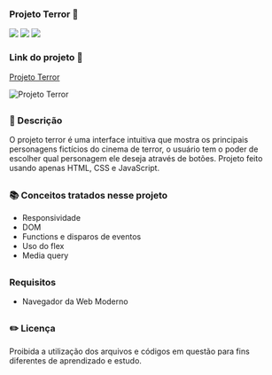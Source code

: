 ### Projeto Terror 🔪

<div style="display: inline_block">

<img src="https://img.shields.io/badge/html5-%23E34F26.svg?style=for-the-badge&logo=html5&logoColor=white" />
<img src="https://img.shields.io/badge/css3-%231572B6.svg?style=for-the-badge&logo=css3&logoColor=white" />
<img src="https://img.shields.io/badge/javascript-%23323330.svg?style=for-the-badge&logo=javascript&logoColor=%23F7DF1E" />

### Link do projeto 🔗

<a href="https://26tassiofernandes.github.io/projeto-terror/" rel="external">Projeto Terror</a> <br>

<img alt="Projeto Terror" src="https://github.com/26Tassiofernandes/projeto-terror/assets/86972667/3726f2b4-5b52-43dc-a946-ff45f64bdabb">

</div>

##

### 📜 Descrição 

O projeto terror é uma interface intuitiva que mostra os principais personagens fictícios do cinema de terror, o usuário tem o poder de escolher qual personagem ele deseja através de botões. Projeto feito usando apenas HTML, CSS e JavaScript.

##

### 📚 Conceitos tratados nesse projeto

- Responsividade <br>
- DOM <br>
- Functions e disparos de eventos <br>
- Uso do flex <br>
- Media query

##

### Requisitos

- Navegador da Web Moderno

##

### ✏️ Licença

Proibida a utilização dos arquivos e códigos em questão para fins diferentes de aprendizado e estudo.

##
